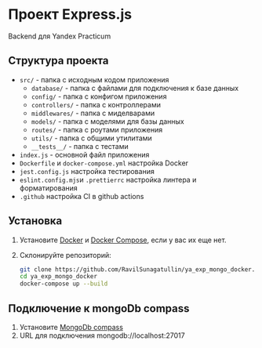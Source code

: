 # Проект Express.js

Backend для Yandex Practicum

## Структура проекта

- `src/` - папка с исходным кодом приложения
  - `database/` - папка с файлами для подключения к базе данных
  - `config/` - папка с конфигом приложения
  - `controllers/` - папка с контроллерами
  - `middlewares/` - папка с миделварами
  - `models/` - папка с моделями для базы данных
  - `routes/` - папка с роутами приложения
  - `utils/` - папка с общими утилитами
  - `__tests__/` - папка с тестами
- `index.js` - основной файл приложения
- `Dockerfile` и `docker-compose.yml` настройка Docker
- `jest.config.js` настройка тестирования
- `eslint.config.mjs`и `.prettierrc` настройка линтера и форматирования
- `.github` настройка CI в github actions

## Установка

1. Установите [Docker](https://docs.docker.com/get-docker/)
   и [Docker Compose](https://docs.docker.com/compose/install/), если у вас их еще нет.
2. Склонируйте репозиторий:

   ```bash
   git clone https://github.com/RavilSunagatullin/ya_exp_mongo_docker.git
   cd ya_exp_mongo_docker
   docker-compose up --build
   ```

## Подключение к mongoDb compass

1. Установите [MongoDb compass](https://www.mongodb.com/products/tools/compass)
2. URL для подключения mongodb://localhost:27017
